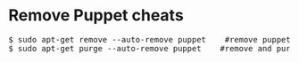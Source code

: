 Remove Puppet cheats
====================

<pre>
$ sudo apt-get remove --auto-remove puppet    #remove puppet and dependencies
$ sudo apt-get purge --auto-remove puppet    #remove and purge config data
</pre>

